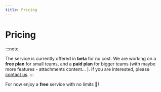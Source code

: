 ```yaml
---
title: Pricing
---
```


# Pricing

:::note

The service is currently offered in **beta** for no cost. We are working on a **free plan** for small teams, and a **paid plan** for bigger teams (with maybe more features - attachments content... ). If you are interested, please [contact us](https://twitter.com/TestSendr).
:::

For now enjoy a **free** service with no limits 🎉!
